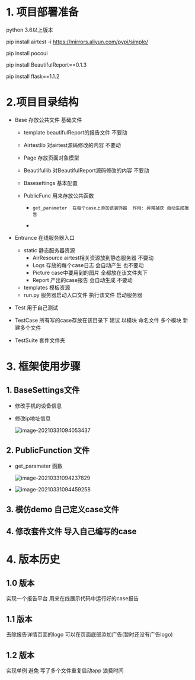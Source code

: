 # 1. 项目部署准备

python 3.6以上版本

pip install airtest  -i https://mirrors.aliyun.com/pypi/simple/

pip install pocoui

pip install BeautifulReport==0.1.3

pip install flask==1.1.2

# 2.项目目录结构

- Base  存放公共文件 基础文件

  - template  beautifulReport的报告文件 不要动

  - Airtestlib  对airtest源码修改的内容  不要动
  
  - Page 存放页面对象模型

  - Beautifullib  对BeautifulReport源码修改的内容 不要动

  - Basesettings   基本配置

  - PublicFunc    用来存放公共函数

    - ```
      get_parameter  在每个case上添加该装饰器  作用: 异常捕获 自动生成报告
      ```

    - 

- Entrance  在线服务器入口

  - static  静态服务器资源
    - AirResource  airtest相关资源放到静态服务器  不要动
    - Logs  存放的每个case日志  会自动产生  也不要动
    - Picture  case中要用到的图片 全都放在该文件夹下
    - Report  产出的case报告  会自动生成  不要动
  - templates  模板资源
  - run.py  服务器启动入口文件   执行该文件 启动服务器

- Test  用于自己测试  

- TestCase  所有写的case存放在该目录下 建议 以模块 命名文件  多个模块 新建多个文件

- TestSuite  套件文件夹

# 3. 框架使用步骤

## 1. BaseSettings文件

- 修改手机的设备信息

- 修改ip地址信息

  ![image-20210331094053437](https://woniumd.oss-cn-hangzhou.aliyuncs.com/test/zhangjing/20210331094053.png)

## 2. PublicFunction 文件

- get_parameter 函数

  ![image-20210331094237829](https://woniumd.oss-cn-hangzhou.aliyuncs.com/test/zhangjing/20210331094237.png)

- ![image-20210331094459258](https://woniumd.oss-cn-hangzhou.aliyuncs.com/test/zhangjing/20210331094459.png)

## 3. 模仿demo 自己定义case文件

## 4. 修改套件文件 导入自己编写的case

# 4. 版本历史

## 1.0 版本

实现一个报告平台 用来在线展示代码中运行好的case报告

## 1.1 版本

 去除报告详情页面的logo 可以在页面底部添加广告(暂时还没有广告logo)

## 1.2 版本

 实现单例 避免 写了多个文件重复启动app 浪费时间